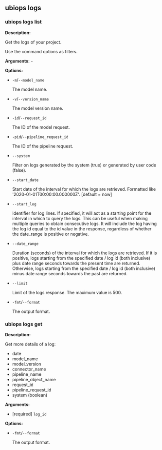 
## ubiops logs
### ubiops logs list

**Description:**

Get the logs of your project.

Use the command options as filters.

**Arguments:** - 

**Options:**
- `-m`/`--model_name`

  The model name.
- `-v`/`--version_name`

  The model version name.
- `-id`/`--request_id`

  The ID of the model request.
- `-pid`/`--pipeline_request_id`

  The ID of the pipeline request.
- `--system`

  Filter on logs generated by the system (true) or generated by user code (false).
- `--start_date`

  Start date of the interval for which the logs are retrieved. Formatted like '2020-01-01T00:00:00.000000Z'. [default = now]
- `--start_log`

  Identifier for log lines. If specified, it will act as a starting point for the interval in which to query the logs. This can be useful when making multiple queries to obtain consecutive logs. It will include the log having the log id equal to the id value in the response, regardless of whether the date_range is positive or negative.
- `--date_range`

  Duration (seconds) of the interval for which the logs are retrieved. If it is positive, logs starting from the specified date / log id (both inclusive) plus date range seconds towards the present time are returned. Otherwise, logs starting from the specified date / log id (both inclusive) minus date range seconds towards the past are returned.
- `--limit`

  Limit of the logs response. The maximum value is 500.
- `-fmt`/`--format`

  The output format.

### ubiops logs get

**Description:**


Get more details of a log:
- date
- model_name
- model_version
- connector_name
- pipeline_name
- pipeline_object_name
- request_id
- pipeline_request_id
- system (boolean)

**Arguments:**
- [required] `log_id`

**Options:**
- `-fmt`/`--format`

  The output format.
